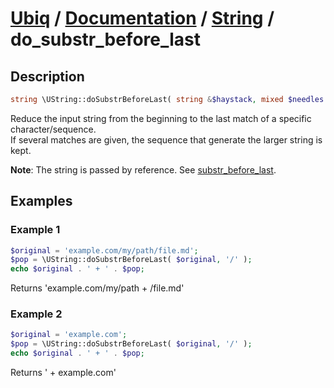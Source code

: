 [Ubiq](https://github.com/Pixel418/Ubiq#readme) / [Documentation](../index.md#readme) / [String](../index.md#string) / do_substr_before_last
======


Description
-------- 

```php
string \UString::doSubstrBeforeLast( string &$haystack, mixed $needles );
```

Reduce the input string from the beginning to the last match of a specific character/sequence. <br>
If several matches are given, the sequence that generate the larger string is kept.

**Note**: The string is passed by reference. See [substr_before_last](./substr_before_last.md#readme).



Examples
--------

### Example 1

```php
$original = 'example.com/my/path/file.md';
$pop = \UString::doSubstrBeforeLast( $original, '/' );
echo $original . ' + ' . $pop;
```
Returns 'example.com/my/path + /file.md'

### Example 2

```php
$original = 'example.com';
$pop = \UString::doSubstrBeforeLast( $original, '/' );
echo $original . ' + ' . $pop;
```
Returns ' + example.com'
